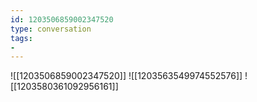 ```yaml
---
id: 1203506859002347520
type: conversation
tags:
- 
---
```

![[1203506859002347520]]
![[1203563549974552576]]
![[1203580361092956161]]


